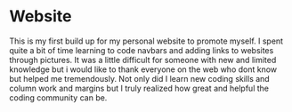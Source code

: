 # Website

This is my first build up for my personal website to promote myself. I spent quite a bit of time learning to code navbars and adding links to websites through pictures. It was a little difficult for someone with new and limited knowledge but i would like to thank everyone on the web who dont know but helped me tremendously. Not only did I learn new coding skills and column work and margins but I truly realized how great and helpful the coding community can be.